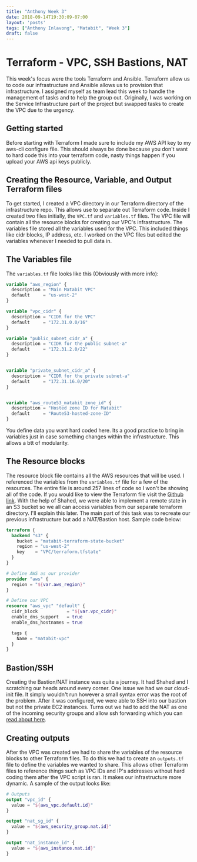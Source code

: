 ```yaml
---
title: "Anthony Week 3"
date: 2018-09-14T19:30:09-07:00
layout: 'posts'
tags: ["Anthony Inlavong", "Matabit", "Week 3"]
draft: false
---
```

# Terraform - VPC, SSH Bastions, NAT
This week's focus were the tools Terraform and Ansible. Terraform allow us to code our infrastructure and Ansible allows us to provision that infrastructure. I assigned myself as team lead this week to handle the management of tasks and to help the group out. Originally, I was working on the Service Infrastructure part of the project but swapped tasks to create the VPC due to the urgency. 

## Getting started
Before starting with Terraform I made sure to include my AWS API key to my aws-cli configure file. This should always be done because you don't want to hard code this into your terraform code, nasty things happen if you upload your AWS api keys publicly.

## Creating the Resource, Variable, and Output Terraform files
 To get started, I created a VPC directory in our Terraform directory of the infrastructure repo. This allows use to separate out Terraform code. Inside I created two files initially, the `VPC.tf` and `variables.tf` files. The VPC file will contain all the resource blocks for creating our VPC's infrastructure. The variables file stored all the variables used for the VPC. This included things like cidr blocks, IP address, etc. I worked on the VPC files but edited the variables whenever I needed to pull data in.

## The Variables file
The `variables.tf` file looks like this (Obviously with more info):

``` Terraform
variable "aws_region" {
  description = "Main Matabit VPC"
  default     = "us-west-2"
}

variable "vpc_cidr" {
  description = "CIDR for the VPC"
  default     = "172.31.0.0/16"
}

variable "public_subnet_cidr_a" {
  description = "CIDR for the public subnet-a"
  default     = "172.31.2.0/22"
}


variable "private_subnet_cidr_a" {
  description = "CIDR for the private subnet-a"
  default     = "172.31.16.0/20"
}


variable "aws_route53_matabit_zone_id" {
  description = "Hosted zone ID for Matabit"
  default     = "Route53-hosted-zone-ID"
}
```

You define data you want hard coded here. Its a good practice to bring in variables just in case something changes within the infrastructure. 
This allows a btt of modularity. 

## The Resource blocks
The resource block file contains all the AWS resources that will be used. I referenced the variables from the `variables.tf` file for a few of the resources. The entire file is around 257 lines of code so I won't be showing all of the code. If you would like to view the Terraform file visit the [Github link](https://github.com/CSUN-SeniorDesign/matabit-infrastructure). With the help of Shahed, we were able to implement a remote state in an S3 bucket so we all can access variables from our separate terraform directory. I'll explain this later. The main part of this task was to recreate our previous infrastructure but add a NAT/Bastion host. Sample code below: 

``` Terraform
terraform {
  backend "s3" {
    bucket = "matabit-terraform-state-bucket"
    region = "us-west-2"
    key    = "VPC/terraform.tfstate"
  }
}

# Define AWS as our provider
provider "aws" {
  region = "${var.aws_region}"
}

# Define our VPC
resource "aws_vpc" "default" {
  cidr_block           = "${var.vpc_cidr}"
  enable_dns_support   = true
  enable_dns_hostnames = true

  tags {
    Name = "matabit-vpc"
  }
}

```

## Bastion/SSH
Creating the Bastion/NAT instance was quite a journey. It had Shahed and I scratching our heads around every corner. One issue we had we our cloud-init file. It simply wouldn't run however a small syntax error was the root of the problem. After it was configured, we were able to SSH into our bastion but not the private EC2 instances. Turns out we had to add the NAT as one of the incoming security groups and allow ssh forwarding which you can [read about here](https://github.com/CSUN-SeniorDesign/matabit-infrastructure/). 

## Creating outputs
After the VPC was created we had to share the variables of the resource blocks to other Terraform files. To do this we had to create an `outputs.tf` file to define the variables we wanted to share. This allows other Terraform files to reference things such as VPC IDs and IP's addresses without hard coding them after the VPC script is ran. It makes our infrastructure more dynamic. A sample of the output looks like: 

``` Terraform
# Outputs
output "vpc_id" {
  value = "${aws_vpc.default.id}"
}

output "nat_sg_id" {
  value = "${aws_security_group.nat.id}"
}

output "nat_instance_id" {
  value = "${aws_instance.nat.id}"
}
```